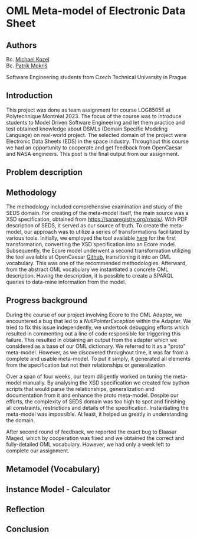 # OML Meta-model of Electronic Data Sheet

## Authors
Bc. [Michael Kozel](https://www.linkedin.com/in/michael-kozel/)\
Bc. [Patrik Mokriš](https://www.linkedin.com/in/patrik-mokri%C5%A1/)

Software Engineering students from Czech Technical University in Prague

## Introduction
This project was done as team assignment for course LOG8505E at Polytechnique Montréal 2023.
The focus of the course was to introduce students to Model Driven Software Engineering and 
let them practice and test obtained knowledge about DSMLs (Domain Specific Modeling Language)
on real-world project. The selected domain of the project were Electronic Data Sheets (EDS) in the space industry.
Throughout this course we had an opportunity to cooperate and get feedback from OpenCaesar and NASA
engineers. This post is the final output from our assignment.

## Problem description

## Methodology

The methodology included comprehensive examination and study of the SEDS domain. For creating of the meta-model itself,
the main source was a XSD specification, obtained from https://sanaregistry.org/r/sois/. With PDF description of SEDS,
it served as our source of truth. To create the meta-model, our approach was to utilize a series of transformations facilitated 
by various tools. Initially, we employed the tool available [here](https://www.davidpace.de/generating-emf-models-from-xml-schema-definitions-xsds/) 
for the first transformation, converting the XSD specification into an Ecore model. 
Subsequently, the Ecore model underwent a second transformation utilizing the tool 
available at OpenCaesar [Github](https://github.com/opencaesar/ecore-adapter), transitioning it into an OML vocabulary. 
This was one of the recommended methodologies. Afterward, from the abstract OML vocabulary we instantiated a 
concrete OML description. Having the description, it is possible to create a SPARQL queries to data-mine information
from the model.

## Progress background

During the course of our project involving Ecore to the OML Adapter, we encountered a bug that led
to a _NullPointerException_ within the Adapter. We tried to fix this issue independently, we undertook 
debugging efforts which resulted in commenting out a line of code responsible for triggering this failure. 
This resulted in obtaining an output from the adapter which we considered as a base of our OML dictionary. We referred to
it as a "proto" meta-model. However, as we discovered throughout time, it was far from a complete and usable meta-model. To put it simply, it generated
all elements from the specification but not their relationships or generalization.

Over a span of four weeks, our team diligently worked on tuning the meta-model manually. By analysing the XSD specification
we created few python scripts that would parse the relationships, generalization and documentation from it and
enhance the proto meta-model. Despite our efforts, the complexity of SEDS domain was too high to spot and finishing
all constraints, restrictions and details of the specification. Instantiating the meta-model was impossible. At least,
it helped us greatly in understanding the domain.

After second round of feedback, we reported the exact bug to Elaasar Maged, which by cooperation was fixed and we obtained
the correct and fully-detailed OML vocabulary. However, we had only a week left to complete our assignment.

## Metamodel (Vocabulary)



## Instance Model - Calculator

## Reflection

## Conclusion